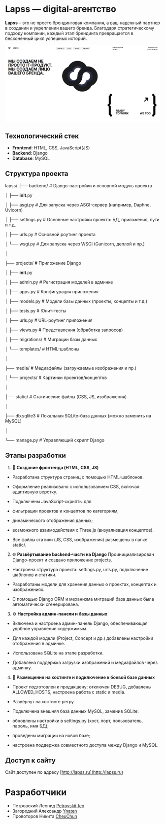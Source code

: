 # Lapss — digital-агентство

**Lapss** – это не просто брендинговая компания, а ваш надежный партнер в создании и укреплении вашего бренда. Благодаря стратегическому подходу компании, каждый этап брендинга превращается в бесконечный цикл успешных историй.

<picture>
 <img alt="Main page" src="https://github.com/algorithm-ssau/Petrovskii/blob/main/img/main.jpg">
</picture>


## Технологический стек

- **Frontend**: HTML, CSS, JavaScript(JS)
- **Backend**: Django
- **Database**: MySQL

## Структура проекта
lapss/
├── backend/               # Django-настройки и основной модуль проекта

│   ├── __init__.py

│   ├── asgi.py            # Для запуска через ASGI-сервер (например, Daphne, Uvicorn)

│   ├── settings.py        # Основные настройки проекта: БД, приложения, пути и т.д.

│   ├── urls.py            # Основной роутинг проекта

│   └── wsgi.py            # Для запуска через WSGI (Gunicorn, деплой и пр.)

│

├── projects/              # Приложение Django

│   ├── __init__.py

│   ├── admin.py           # Регистрация моделей в админке

│   ├── apps.py            # Конфигурация приложения

│   ├── models.py          # Модели базы данных (проекты, концепты и т.д.)

│   ├── tests.py           # Юнит-тесты

│   ├── urls.py            # URL-роутинг приложения

│   ├── views.py           # Представления (обработка запросов)

│   ├── migrations/        # Миграции базы данных

│   └── templates/         # HTML-шаблоны

│

├── media/                 # Медиафайлы (загружаемые изображения и пр.)

│   └── projects/          # Картинки проектов/концептов

│

├── static/                # Статические файлы (CSS, JS, изображения)

│

├── db.sqlite3             # Локальная SQLite-база данных (можно заменить на MySQL)

│

└── manage.py              # Управляющий скрипт Django

## Этапы разработки
1. 🎨 **Создание фронтенда (HTML, CSS, JS)**
- Разработана структура страниц с помощью HTML-шаблонов.

- Оформление реализовано с использованием CSS, включая адаптивную верстку.

- Подключены JavaScript-скрипты для:

- фильтрации проектов и концептов по категориям;

- динамического отображения данных;

- возможного взаимодействия с Three.js (визуализация концептов).

- Все файлы статики (JS, CSS, изображения) размещены в папке static/.

2. 🌐 **Развёртывание backend-части на Django**
Проинициализирован Django-проект и создано приложение projects.

- Настроена структура проекта: settings.py, urls.py, подключение шаблонов и статики.

- Разработаны модели для хранения данных о проектах, концептах и изображениях.

- С помощью Django ORM и механизма миграций база данных была автоматически сгенерирована.

3. ⚙️ **Настройка админ-панели и базы данных**
- Включена и настроена админ-панель Django, обеспечивающая удобное управление содержимым.

- Для каждой модели (Project, Concept и др.) добавлены настройки отображения в админке.

- Использована SQLite на этапе разработки.

- Добавлена поддержка загрузки изображений и медиафайлов через админку.

4. 🚀 **Размещение на хостинге и подключение к боевой базе данных**
- Проект подготовлен к продакшену: отключен DEBUG, добавлены ALLOWED_HOSTS, настроена работа с static и media.

- Развёрнут на хостинге регру.

- Подключена внешняя база данных MySQL, заменив SQLite:

- обновлены настройки в settings.py (хост, порт, пользователь, пароль, имя БД);

- проведены миграции на новой базе;

- настроена поддержка совместного доступа между Django и MySQL.


## Доступ к сайту
Сайт доступен по адресу [http://lapss.ru](http://lapss.ru)

# Разработчики
* Петровский Леонид [Petrovskii-leo](https://github.com/Petrovskii-leo)
* Загородний Александр [Ynaten](https://github.com/Ynaten)
* Провоторов Никита [CheuChun](https://github.com/CheuChun)
